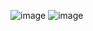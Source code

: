 ![image](https://github.com/qarudafxz/istorya/assets/70809588/f6a384fc-049c-4547-b5b6-f18407a05465)
![image](https://github.com/qarudafxz/istorya/assets/70809588/38985a20-38bb-44cb-bb10-5e132e0bf7b4)


